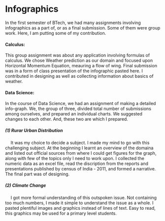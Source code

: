 # Infographics

In the first semester of BTech, we had many assignments involving infographics as a part of, or as a final submission. Some of them were group work. Here, I am putting some of my contribution.

#### Calculus:
This group assignment was about any application involving formulas of calculus. We chose Weather prediction as our domain and focused upon Horizontal Momentum Equation, meauring a flow of wing. Final submission was in a form of class presentation of the infographic pasted here. I contributed in designing as well as collecting information about basics of weather.

#### Data Science:
In the course of Data Science, we had an assignment of making a detailed info-graph. We, the group of three, divided total number of submissions among ourselves, and prepared an individual charts. We suggested changes to each other. And, these two are which I prepared. 

##### (1) Rurar Urban Distribution
&emsp; It was my choice to decide a subject. I made my mind to go with this challenging subject. At the beginning I learnt an overview of the domaina and listed out official sources from where I could get figures for the graph, along with few of the topics only I need to work upon. I collected the numeric data as an excel file, read the discription from the reports and presentations published by census of India - 2011, and formed a narrative. The final part was of designing. 

##### (2) Climate Change
&emsp; I got more formal understanding of this outspoken issue. Not containing too much numbers, I made it simple to understand the issue as a whole. I pasted plentiful images and graphics instead of lines of text. Easy to read, this graphics may be used for a primary level students.

